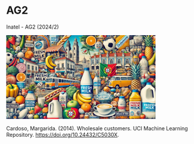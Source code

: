 # AG2
Inatel - AG2 (2024/2)

<img src="wholesale.jpg" alt="Wholesale" style="height: 225px; width:400px;"/>

Cardoso, Margarida. (2014). Wholesale customers.
UCI Machine Learning Repository. https://doi.org/10.24432/C5030X.
